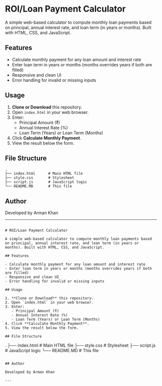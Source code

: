 # ROI/Loan Payment Calculator

A simple web-based calculator to compute monthly loan payments based on principal, annual interest rate, and loan term (in years or months). Built with HTML, CSS, and JavaScript.

## Features

- Calculate monthly payment for any loan amount and interest rate
- Enter loan term in years or months (months overrides years if both are filled)
- Responsive and clean UI
- Error handling for invalid or missing inputs

## Usage

1. **Clone or Download** this repository.
2. Open `index.html` in your web browser.
3. Enter:
   - Principal Amount (₹)
   - Annual Interest Rate (%)
   - Loan Term (Years) or Loan Term (Months)
4. Click **Calculate Monthly Payment**.
5. View the result below the form.

## File Structure

```
.
├── index.html      # Main HTML file
├── style.css       # Stylesheet
├── script.js       # JavaScript logic
└── README.MD       # This file
```

## Author

Developed by Arman Khan

---
```<!-- filepath: c:\Users\LENOVO\Desktop\ROILoan Payment calculator\README.MD -->

# ROI/Loan Payment Calculator

A simple web-based calculator to compute monthly loan payments based on principal, annual interest rate, and loan term (in years or months). Built with HTML, CSS, and JavaScript.

## Features

- Calculate monthly payment for any loan amount and interest rate
- Enter loan term in years or months (months overrides years if both are filled)
- Responsive and clean UI
- Error handling for invalid or missing inputs

## Usage

1. **Clone or Download** this repository.
2. Open `index.html` in your web browser.
3. Enter:
   - Principal Amount (₹)
   - Annual Interest Rate (%)
   - Loan Term (Years) or Loan Term (Months)
4. Click **Calculate Monthly Payment**.
5. View the result below the form.

## File Structure

```
.
├── index.html      # Main HTML file
├── style.css       # Stylesheet
├── script.js       # JavaScript logic
└── README.MD       # This file
```

## Author

Developed by Arman Khan

---